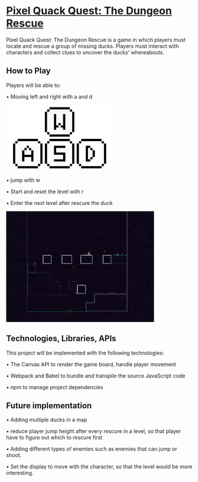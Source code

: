 <h1><a rel="noreferrer" target="_blank" href="https://wuyuwenj.github.io/JS_project/">Pixel Quack Quest: The Dungeon Rescue</a></h1>

Pixel Quack Quest: The Dungeon Rescue is a game in which players must locate and rescue a group of missing ducks. Players must interact with characters and collect clues to uncover the ducks' whereabouts.


<h2>How to Play</h2>

Players will be able to: 

•	Moving left and right with a and d

![](https://github.com/wuyuwenj/JS_project/blob/main/control.png)

•	jump with w

•	Start and reset the level with r

•	Enter the next level after rescure the duck

<img src="https://github.com/wuyuwenj/JS_project/blob/main/demo.gif" alt="Demo" style="width:400px; height:300px;">




<h2>Technologies, Libraries, APIs</h2>

This project will be implemented with the following technologies:

•	The Canvas API to render the game board, handle player movement

•	Webpack and Babel to bundle and transpile the source JavaScript code

•	npm to manage project dependencies






<h2>Future implementation</h2>

•	Adding multiple ducks in a map

•	reduce player jump height after every rescure in a level, so that player have to figure out which to rescure first

•	Adding different types of enemies such as enemies that can jump or shoot.

•	Set the display to move with the character, so that the level would be more interesting.

